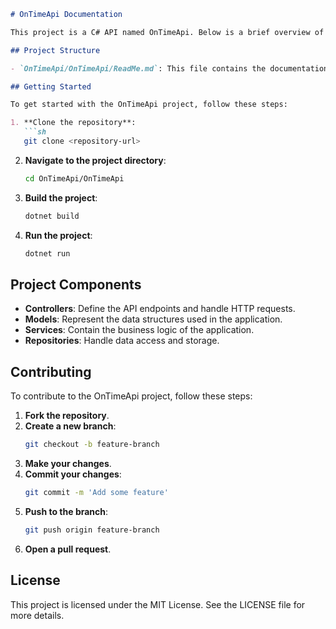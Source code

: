 ```markdown
# OnTimeApi Documentation

This project is a C# API named OnTimeApi. Below is a brief overview of the project structure and its components.

## Project Structure

- `OnTimeApi/OnTimeApi/ReadMe.md`: This file contains the documentation for the OnTimeApi project.

## Getting Started

To get started with the OnTimeApi project, follow these steps:

1. **Clone the repository**:
   ```sh
   git clone <repository-url>
   ```

2. **Navigate to the project directory**:
   ```sh
   cd OnTimeApi/OnTimeApi
   ```

3. **Build the project**:
   ```sh
   dotnet build
   ```

4. **Run the project**:
   ```sh
   dotnet run
   ```

## Project Components

- **Controllers**: Define the API endpoints and handle HTTP requests.
- **Models**: Represent the data structures used in the application.
- **Services**: Contain the business logic of the application.
- **Repositories**: Handle data access and storage.

## Contributing

To contribute to the OnTimeApi project, follow these steps:

1. **Fork the repository**.
2. **Create a new branch**:
   ```sh
   git checkout -b feature-branch
   ```
3. **Make your changes**.
4. **Commit your changes**:
   ```sh
   git commit -m 'Add some feature'
   ```
5. **Push to the branch**:
   ```sh
   git push origin feature-branch
   ```
6. **Open a pull request**.

## License

This project is licensed under the MIT License. See the LICENSE file for more details.
```